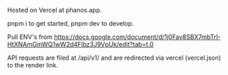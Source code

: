 Hosted on Vercel at phanos.app.

pnpm i to get started, pnpm dev to develop. 

Pull ENV's from https://docs.google.com/document/d/1j0Fav8SBX7mbTrI-HtXNAmGmWQ1wW2d4Flbz3J9VpUk/edit?tab=t.0

API requests are filed at /api/v1/ and are redirected via vercel (vercel.json) to the render link.